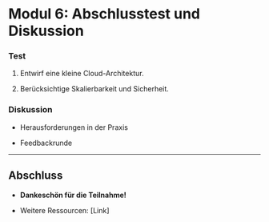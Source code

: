 # Modul 6: Abschlusstest und Diskussion

### Test

1. Entwirf eine kleine Cloud-Architektur.
 
2. Berücksichtige Skalierbarkeit und Sicherheit.

### Diskussion

- Herausforderungen in der Praxis
 
- Feedbackrunde

---

## Abschluss

- **Dankeschön für die Teilnahme!**
 
- Weitere Ressourcen: [Link]